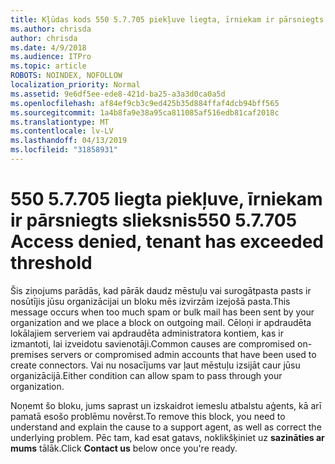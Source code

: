 ```yaml
---
title: Kļūdas kods 550 5.7.705 piekļuve liegta, īrniekam ir pārsniegts slieksnis
ms.author: chrisda
author: chrisda
ms.date: 4/9/2018
ms.audience: ITPro
ms.topic: article
ROBOTS: NOINDEX, NOFOLLOW
localization_priority: Normal
ms.assetid: 9e6df5ee-ede8-421d-ba25-a3a3d0ca0a5d
ms.openlocfilehash: af84ef9cb3c9ed425b35d884ffaf4dcb94bff565
ms.sourcegitcommit: 1a4b8fa9e38a95ca811085af516edb81caf2018c
ms.translationtype: MT
ms.contentlocale: lv-LV
ms.lasthandoff: 04/13/2019
ms.locfileid: "31858931"
---
```

# <a name="550-57705-access-denied-tenant-has-exceeded-threshold"></a><span data-ttu-id="663d6-102">550 5.7.705 liegta piekļuve, īrniekam ir pārsniegts slieksnis</span><span class="sxs-lookup"><span data-stu-id="663d6-102">550 5.7.705 Access denied, tenant has exceeded threshold</span></span>

<span data-ttu-id="663d6-103">Šis ziņojums parādās, kad pārāk daudz mēstuļu vai surogātpasta pasts ir nosūtījis jūsu organizācijai un bloku mēs izvirzām izejošā pasta.</span><span class="sxs-lookup"><span data-stu-id="663d6-103">This message occurs when too much spam or bulk mail has been sent by your organization and we place a block on outgoing mail.</span></span>
<span data-ttu-id="663d6-104">Cēloņi ir apdraudēta lokālajiem serveriem vai apdraudēta administratora kontiem, kas ir izmantoti, lai izveidotu savienotāji.</span><span class="sxs-lookup"><span data-stu-id="663d6-104">Common causes are compromised on-premises servers or compromised admin accounts that have been used to create connectors.</span></span> <span data-ttu-id="663d6-105">Vai nu nosacījums var ļaut mēstuļu izsijāt caur jūsu organizācijā.</span><span class="sxs-lookup"><span data-stu-id="663d6-105">Either condition can allow spam to pass through your organization.</span></span>

<span data-ttu-id="663d6-106">Noņemt šo bloku, jums saprast un izskaidrot iemeslu atbalstu aģents, kā arī pamatā esošo problēmu novērst.</span><span class="sxs-lookup"><span data-stu-id="663d6-106">To remove this block, you need to understand and explain the cause to a support agent, as well as correct the underlying problem.</span></span>
<span data-ttu-id="663d6-107">Pēc tam, kad esat gatavs, noklikšķiniet uz **sazināties ar mums** tālāk.</span><span class="sxs-lookup"><span data-stu-id="663d6-107">Click **Contact us** below once you're ready.</span></span>
